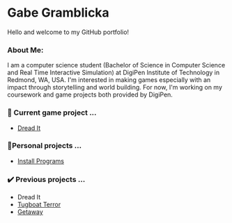 # Gabe Gramblicka
Hello and welcome to my GitHub portfolio!

### About Me:
I am a computer science student (Bachelor of Science in Computer Science and Real Time Interactive Simulation) at DigiPen Institute of Technology in Redmond, WA, USA.
I'm interested in making games especially with an impact through storytelling and world building.
For now, I'm working on my coursework and game projects both provided by DigiPen.  

### 👷 Current game project ...
- [Dread It](https://www.gabegramblicka.com/dreadit.html)


### 👷Personal projects ...
- [Install Programs](https://github.com/GabeGramblicka/InstallPrograms)

### ✔️ Previous projects ...
- Dread It
- [Tugboat Terror](https://www.gabegramblicka.com/tugboatterror.html)
- [Getaway](https://github.com/GabeGramblicka/gam100-project)



<!--
**GabeGramblicka/GabeGramblicka** is a ✨ _special_ ✨ repository because its `README.md` (this file) appears on your GitHub profile.

Here are some ideas to get you started:



# 🌱 I’m currently learning ...
- 👯 I’m looking to collaborate on ...
- 🤔 I’m looking for help with ...
- 💬 Ask me about ...
- 📫 How to reach me: ...
- 😄 Pronouns: ...
- ⚡ Fun fact: ...
-->
